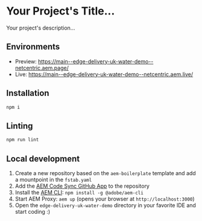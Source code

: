 # Your Project's Title...
Your project's description...

## Environments
- Preview: https://main--edge-delivery-uk-water-demo--netcentric.aem.page/
- Live: https://main--edge-delivery-uk-water-demo--netcentric.aem.live/

## Installation

```sh
npm i
```

## Linting

```sh
npm run lint
```

## Local development

1. Create a new repository based on the `aem-boilerplate` template and add a mountpoint in the `fstab.yaml`
1. Add the [AEM Code Sync GitHub App](https://github.com/apps/aem-code-sync) to the repository
1. Install the [AEM CLI](https://github.com/adobe/helix-cli): `npm install -g @adobe/aem-cli`
1. Start AEM Proxy: `aem up` (opens your browser at `http://localhost:3000`)
1. Open the `edge-delivery-uk-water-demo` directory in your favorite IDE and start coding :)
